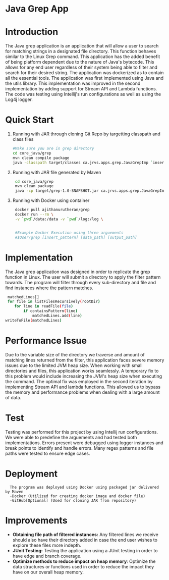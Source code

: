 # Java Grep App

# Introduction
The Java grep application is an application that will allow a user to search for matching strings in a designated file directory. This function behaves similar to the Linux Grep command. This application has the added benefit of being platform dependent due to the nature of Java's bytecode. This allows for any end user regardless of their system being able to filter and search for their desired string. The application was dockerized as to contain all the essential tools. The application was first implemented using Java and the utils library. This implementation was improved in the second implementation by adding support for Stream API and Lambda functions. The code was testing using Intellij's run configurations as well as using the Log4j logger.

# Quick Start
1. Running with JAR through cloning Git Repo by targetting classpath and class files
      ``` bash
      #Make sure you are in grep directory
      cd core_java/grep
      mvn clean compile package
      java -classpath target/classes ca.jrvs.apps.grep.JavaGrepImp `insert_pattern` `data_path` `output_path`
      ```
     
2. Running with JAR file generated by Maven
     ``` bash
      cd core_java/grep
      mvn clean package
      java -cp target/grep-1.0-SNAPSHOT.jar ca.jrvs.apps.grep.JavaGrepImp `insert_pattern` `data_path` `output_path`
     ```
3. Running with Docker using container
    ``` bash
     docker pull ajithanurutheran/grep
     docker run --rm \
     -v `pwd`/data:/data -v `pwd`/log:/log \


     #Example Docker Execution using three arguements
     #$User/grep [insert_pattern] [data_path] [output_path]
    ```

# Implementation
The Java grep application was designed in order to replicate the grep function in Linux. The user will submit a directory to apply the filter pattern towards. The program will filter through every sub-directory and file and find instances where the pattern matches. 

``` bash
 matchedLines[]
 for file in listFilesRecursively(rootDir)
    for line in readFile(file)
        if containsPattern(line)
            matchedLines.add(line)
writeToFile(matchedLines)
```
# Performance Issue
Due to the variable size of the directory we traverse and amount of matching lines returned from the filter, this application faces severe memory issues due to the limited JVM heap size. When working with small directories and files, this application works seamlessly. A temporary fix to this problem would include increasing the JVM's heap size when executing the command. The optimal fix was employed in the second iteration by implementing Stream API and lambda functions. This allowed us to bypass the memory and performance problems when dealing with a large amount of data.
# Test
Testing was performed for this project by using Intellij run configurations. We were able to predefine the arguements and had tested both implementations. Errors present were debugged using logger instances and break points to identify and handle errors. Many regex patterns and file paths were tested to ensure edge cases.
# Deployment
      The program was deployed using Docker using packaged jar delivered by Maven
      -Docker (Utilized for creating docker image and docker file)
      -GitHub[Optional] (Used for cloning JAR from repository)
# Improvements
- **Obtaining file path of filtered instances:** Any filtered lines we receive should also have their directory added in case the end user wishes to explore these files more indepth.
- **JUnit Testing:** Testing the application using a JUnit testing in order to have edge and branch coverage.
- **Optimize methods to reduce impact on heap memory**: Optimize the data structures or functions used in order to reduce the impact they have on our overall heap memory.


